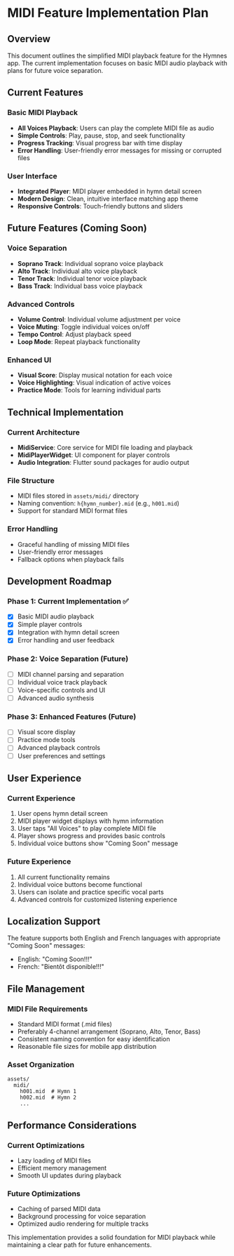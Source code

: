 # MIDI Feature Implementation Plan

## Overview

This document outlines the simplified MIDI playback feature for the Hymnes app. The current implementation focuses on basic MIDI audio playback with plans for future voice separation.

## Current Features

### Basic MIDI Playback

- **All Voices Playback**: Users can play the complete MIDI file as audio
- **Simple Controls**: Play, pause, stop, and seek functionality
- **Progress Tracking**: Visual progress bar with time display
- **Error Handling**: User-friendly error messages for missing or corrupted files

### User Interface

- **Integrated Player**: MIDI player embedded in hymn detail screen
- **Modern Design**: Clean, intuitive interface matching app theme
- **Responsive Controls**: Touch-friendly buttons and sliders

## Future Features (Coming Soon)

### Voice Separation

- **Soprano Track**: Individual soprano voice playback
- **Alto Track**: Individual alto voice playback
- **Tenor Track**: Individual tenor voice playback
- **Bass Track**: Individual bass voice playback

### Advanced Controls

- **Volume Control**: Individual volume adjustment per voice
- **Voice Muting**: Toggle individual voices on/off
- **Tempo Control**: Adjust playback speed
- **Loop Mode**: Repeat playback functionality

### Enhanced UI

- **Visual Score**: Display musical notation for each voice
- **Voice Highlighting**: Visual indication of active voices
- **Practice Mode**: Tools for learning individual parts

## Technical Implementation

### Current Architecture

- **MidiService**: Core service for MIDI file loading and playback
- **MidiPlayerWidget**: UI component for player controls
- **Audio Integration**: Flutter sound packages for audio output

### File Structure

- MIDI files stored in `assets/midi/` directory
- Naming convention: `h{hymn_number}.mid` (e.g., `h001.mid`)
- Support for standard MIDI format files

### Error Handling

- Graceful handling of missing MIDI files
- User-friendly error messages
- Fallback options when playback fails

## Development Roadmap

### Phase 1: Current Implementation ✅

- [x] Basic MIDI audio playback
- [x] Simple player controls
- [x] Integration with hymn detail screen
- [x] Error handling and user feedback

### Phase 2: Voice Separation (Future)

- [ ] MIDI channel parsing and separation
- [ ] Individual voice track playback
- [ ] Voice-specific controls and UI
- [ ] Advanced audio synthesis

### Phase 3: Enhanced Features (Future)

- [ ] Visual score display
- [ ] Practice mode tools
- [ ] Advanced playback controls
- [ ] User preferences and settings

## User Experience

### Current Experience

1. User opens hymn detail screen
2. MIDI player widget displays with hymn information
3. User taps "All Voices" to play complete MIDI file
4. Player shows progress and provides basic controls
5. Individual voice buttons show "Coming Soon" message

### Future Experience

1. All current functionality remains
2. Individual voice buttons become functional
3. Users can isolate and practice specific vocal parts
4. Advanced controls for customized listening experience

## Localization Support

The feature supports both English and French languages with appropriate "Coming Soon" messages:

- English: "Coming Soon!!!"
- French: "Bientôt disponible!!!"

## File Management

### MIDI File Requirements

- Standard MIDI format (.mid files)
- Preferably 4-channel arrangement (Soprano, Alto, Tenor, Bass)
- Consistent naming convention for easy identification
- Reasonable file sizes for mobile app distribution

### Asset Organization

```
assets/
  midi/
    h001.mid  # Hymn 1
    h002.mid  # Hymn 2
    ...
```

## Performance Considerations

### Current Optimizations

- Lazy loading of MIDI files
- Efficient memory management
- Smooth UI updates during playback

### Future Optimizations

- Caching of parsed MIDI data
- Background processing for voice separation
- Optimized audio rendering for multiple tracks

This implementation provides a solid foundation for MIDI playback while maintaining a clear path for future enhancements.
